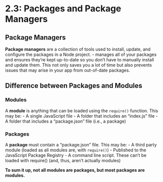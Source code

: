 # 2.3: Packages and Package Managers

## Package Managers

**Package managers** are a collection of tools used to install, update, and configure the packages in a Node project. 
    -  manages all of your packages and ensures they’re kept up-to-date so you don’t have to manually install and update them. This not only saves you a lot of time but also prevents issues that may arise in your app from out-of-date packages.

## Difference between Packages and Modules

### Modules 
A **module** is anything that can be loaded using the `require()` function. This may be:
    - A single JavaScript file
    - A folder that includes an “index.js” file
    - A folder that includes a “package.json” file (i.e., a package)

### Packages
A **package** must contain a “package.json” file. This may be:
    - A third party module (loaded as all modules are, with `require()`)
    - Published to the JavaScript Package Registry
    - A command line script. These can’t be loaded with require() (and, thus, aren’t actually modules)

**To sum it up, not all modules are packages, but most packages are modules.**